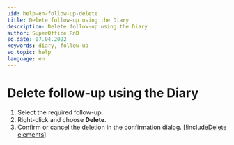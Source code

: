 ```yaml
---
uid: help-en-follow-up-delete
title: Delete follow-up using the Diary
description: Delete follow-up using the Diary
author: SuperOffice RnD
so.date: 07.04.2022
keywords: diary, follow-up
so.topic: help
language: en
---
```


# Delete follow-up using the Diary

1. Select the required follow-up.
2. Right-click and choose **Delete**.
3. Confirm or cancel the deletion in the confirmation dialog. [!include[Delete elements](includes/see-delete-elements.md)]
